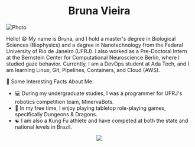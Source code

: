 <h1 align='center'>Bruna Vieira</h1>

![Photo](https://media.licdn.com/dms/image/D4D22AQFEaD6XNge_PA/feedshare-shrink_1280/0/1701112922931?e=1708560000&v=beta&t=2ddmkkoWF4Nnotk59flGUYFpDm315gemzZdLT7uF0sQ)

Hello! 😄 My name is Bruna, and I hold a master's degree in Biological Sciences (Biophysics) and a degree in Nanotechnology from the Federal University of Rio de Janeiro (UFRJ). I also worked as a Pre-Doctoral Intern at the Bernstein Center for Computational Neuroscience Berlin, where I studied gaze behavior. Currently, I am a DevOps student at Ada Tech, and I am learning Linux, Git, Pipelines, Containers, and Cloud (AWS).

🌟 Some Interesting Facts About Me:
- 💻 During my undergraduate studies, I was a programmer for UFRJ's robotics competition team, MinervaBots.
- 🎲 In my free time, I enjoy playing tabletop role-playing games, specifically Dungeons & Dragons.
- ☯️ I am also a Kung Fu athlete and have competed at both the state and national levels in Brazil.

<p align="center">
<a href="https://www.linkedin.com/in/tvieirabruna/"><img style="height: auto; width: auto;" class="img" src="https://img.shields.io/badge/tvieirabruna-0077B5?style=for-the-badge&logo=linkedin&logoColor=white" /></a>
</p>

